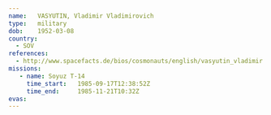 ```yaml
---
name:	VASYUTIN, Vladimir Vladimirovich 
type:	military
dob:	1952-03-08
country:
  - SOV
references:
  - http://www.spacefacts.de/bios/cosmonauts/english/vasyutin_vladimir.htm
missions:
   - name: Soyuz T-14
     time_start:   1985-09-17T12:38:52Z
     time_end:     1985-11-21T10:32Z
evas:
---
```

